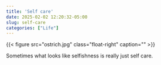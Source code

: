 ```yaml
---
title: 'Self care'
date: 2025-02-02 12:20:32-05:00
slug: self-care
categories: ["Life"]
---
```


{{< figure src="ostrich.jpg" class="float-right" caption="" >}}

Sometimes what looks like selfishness is really just self care.
<br clear="all">
